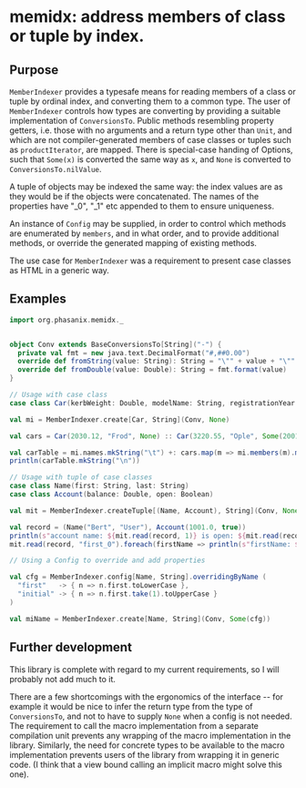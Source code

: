 # memidx: address members of class or tuple by index.

## Purpose

`MemberIndexer` provides a typesafe means for reading members of a 
class or tuple by ordinal index, and converting them to a common type.
The user of `MemberIndexer` controls how types are converting by 
providing a suitable implementation of `ConversionsTo`. Public methods 
resembling property getters, i.e. those with no arguments and a return
type other than `Unit`, and which are not compiler-generated members 
of case classes or tuples such as `productIterator`, are mapped. There
is special-case handing of Options, such that `Some(x)` is converted
the same way as `x`, and `None` is converted to `ConversionsTo.nilValue`.

A tuple of objects may be indexed the same way: the index values are 
as they would be if the objects were concatenated. The names of the 
properties have "_0", "_1" etc appended to them to ensure uniqueness.

An instance of `Config` may be supplied, in order to control which
methods are enumerated by `members`, and in what order, and to provide
additional methods, or override the generated mapping of existing
methods.

The use case for `MemberIndexer` was a requirement to present case
classes as HTML in a generic way.

## Examples

```scala
import org.phasanix.memidx._


object Conv extends BaseConversionsTo[String]("-") {
  private val fmt = new java.text.DecimalFormat("#,##0.00")
  override def fromString(value: String): String = "\"" + value + "\""
  override def fromDouble(value: Double): String = fmt.format(value)
}

// Usage with case class
case class Car(kerbWeight: Double, modelName: String, registrationYear: Option[Int])

val mi = MemberIndexer.create[Car, String](Conv, None)

val cars = Car(2030.12, "Frod", None) :: Car(3220.55, "Ople", Some(2001)) :: Nil

val carTable = mi.names.mkString("\t") +: cars.map(m => mi.members(m).mkString("\t"))
println(carTable.mkString("\n"))

// Usage with tuple of case classes
case class Name(first: String, last: String)
case class Account(balance: Double, open: Boolean)

val mit = MemberIndexer.createTuple[(Name, Account), String](Conv, None)

val record = (Name("Bert", "User"), Account(1001.0, true))
println(s"account name: ${mit.read(record, 1)} is open: ${mit.read(record, 3)}")
mit.read(record, "first_0").foreach(firstName => println(s"firstName: $firstName"))

// Using a Config to override and add properties

val cfg = MemberIndexer.config[Name, String].overridingByName (
  "first"   -> { n => n.first.toLowerCase },
  "initial" -> { n => n.first.take(1).toUpperCase }
)

val miName = MemberIndexer.create[Name, String](Conv, Some(cfg))

```

## Further development
This library is complete with regard to my current requirements, so
I will probably not add much to it.

There are a few shortcomings with the ergonomics of the interface -- 
for example it would be nice to infer the return type from the type
of `ConversionsTo`, and not to have to supply `None` when a config
is not needed. The requirement to call the macro implementation
from a separate compilation unit prevents any wrapping of the macro
implementation in the library. Similarly, the need for concrete types
to be available to the macro implementation prevents users of the 
library from wrapping it in generic code. (I think that a view bound
calling an implicit macro might solve this one).
